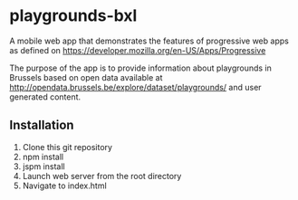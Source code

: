# playgrounds-bxl

A mobile web app that demonstrates the features of progressive web apps as defined on https://developer.mozilla.org/en-US/Apps/Progressive 

The purpose of the app is to provide information about playgrounds in Brussels based on open data available at http://opendata.brussels.be/explore/dataset/playgrounds/ 
and user generated content.

## Installation
1. Clone this git repository
1. npm install
1. jspm install
1. Launch web server from the root directory
1. Navigate to index.html
